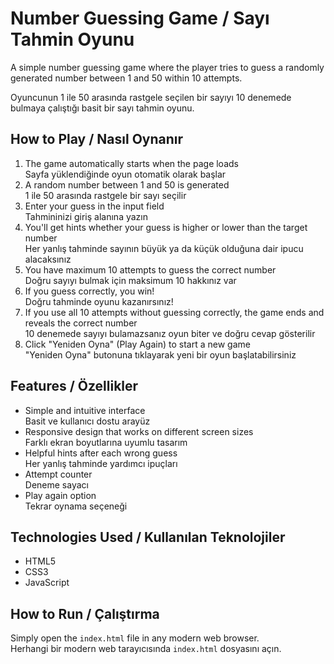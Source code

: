 # Number Guessing Game / Sayı Tahmin Oyunu

A simple number guessing game where the player tries to guess a randomly generated number between 1 and 50 within 10 attempts.

Oyuncunun 1 ile 50 arasında rastgele seçilen bir sayıyı 10 denemede bulmaya çalıştığı basit bir sayı tahmin oyunu.

## How to Play / Nasıl Oynanır

1. The game automatically starts when the page loads  
   Sayfa yüklendiğinde oyun otomatik olarak başlar
2. A random number between 1 and 50 is generated  
   1 ile 50 arasında rastgele bir sayı seçilir
3. Enter your guess in the input field  
   Tahmininizi giriş alanına yazın
4. You'll get hints whether your guess is higher or lower than the target number  
   Her yanlış tahminde sayının büyük ya da küçük olduğuna dair ipucu alacaksınız
5. You have maximum 10 attempts to guess the correct number  
   Doğru sayıyı bulmak için maksimum 10 hakkınız var
6. If you guess correctly, you win!  
   Doğru tahminde oyunu kazanırsınız!
7. If you use all 10 attempts without guessing correctly, the game ends and reveals the correct number  
   10 denemede sayıyı bulamazsanız oyun biter ve doğru cevap gösterilir
8. Click "Yeniden Oyna" (Play Again) to start a new game  
   "Yeniden Oyna" butonuna tıklayarak yeni bir oyun başlatabilirsiniz

## Features / Özellikler

- Simple and intuitive interface  
  Basit ve kullanıcı dostu arayüz
- Responsive design that works on different screen sizes  
  Farklı ekran boyutlarına uyumlu tasarım
- Helpful hints after each wrong guess  
  Her yanlış tahminde yardımcı ipuçları
- Attempt counter  
  Deneme sayacı
- Play again option  
  Tekrar oynama seçeneği

## Technologies Used / Kullanılan Teknolojiler

- HTML5
- CSS3
- JavaScript

## How to Run / Çalıştırma

Simply open the `index.html` file in any modern web browser.  
Herhangi bir modern web tarayıcısında `index.html` dosyasını açın.

